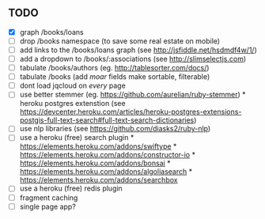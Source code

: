 TODO
---
- [x] graph /books/loans
- [ ] drop /books namespace (to save some real estate on mobile)
- [ ] add links to the /books/loans graph (see http://jsfiddle.net/hsdmdf4w/1/)
- [ ] add a dropdown to /books/:associations (see http://slimselectjs.com)
- [ ] tabulate /books/authors (eg. http://tablesorter.com/docs/)
- [ ] tabulate /books (add *moar* fields make sortable, filterable)
- [ ] dont load jqcloud on *every* page
- [ ] use better stemmer (eg. https://github.com/aurelian/ruby-stemmer)
      * heroku postgres extenstion
      (see https://devcenter.heroku.com/articles/heroku-postgres-extensions-postgis-full-text-search#full-text-search-dictionaries)
- [ ] use nlp libraries (see https://github.com/diasks2/ruby-nlp)
- [ ] use a heroku (free) search plugin
      * https://elements.heroku.com/addons/swiftype
      * https://elements.heroku.com/addons/constructor-io
      * https://elements.heroku.com/addons/bonsai
      * https://elements.heroku.com/addons/algoliasearch
      * https://elements.heroku.com/addons/searchbox
- [ ] use a heroku (free) redis plugin
- [ ] fragment caching
- [ ] single page app?
